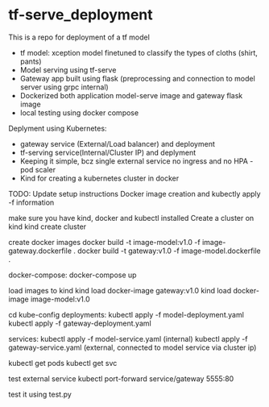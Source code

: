 # tf-serve_deployment


This is a repo for deployment of a tf model 
- tf model: xception model finetuned to classify the types of cloths (shirt, pants)
- Model serving using tf-serve
- Gateway app built using flask (preprocessing and connection to model server using grpc internal)
- Dockerized both application model-serve image and gateway flask image
- local testing using docker compose

Deplyment using Kubernetes:
- gateway service (External/Load balancer) and deployment
- tf-serving service(Internal/Cluster IP) and deplyment
- Keeping it simple, bcz single external service no ingress and no HPA - pod scaler
- Kind for creating a kubernetes cluster in docker


TODO:
Update setup instructions
Docker image creation and kubectly apply -f information

make sure you have kind, docker and kubectl installed
Create a cluster on kind
kind create cluster

create docker images
docker build -t image-model:v1.0 -f image-gateway.dockerfile .
docker build -t gateway:v1.0 -f image-model.dockerfile .

docker-compose:
docker-compose up

load images to kind
kind load docker-image gateway:v1.0
kind load docker-image image-model:v1.0

cd kube-config
deployments:
kubectl apply -f model-deployment.yaml
kubectl apply -f gateway-deployment.yaml

services:
kubectl apply -f model-service.yaml (internal)
kubectl apply -f gateway-service.yaml (external, connected to model service via cluster ip)

kubectl get pods
kubectl get svc

test external service
kubectl port-forward service/gateway 5555:80

test it using test.py

